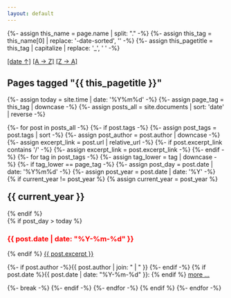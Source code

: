 ```yaml
---
layout: default
---
```


{%- assign this_name = page.name | split: "." -%}
{%- assign this_tag = this_name[0] | replace: '-date-sorted', '' -%}
{%- assign this_pagetitle = this_tag  | capitalize | replace: '_', ' ' -%}

<div id="listpage_headline_wrapper">
	<div id="listpage_sortmarker">
 		<a href="{{this_tag}}-date-sorted-reverse.html">[date&nbsp;&uarr;]</a>
		<a href="{{this_tag}}-alpha-sorted.html">[A&nbsp;&rarr;&nbsp;Z]</a>
		<a href="{{this_tag}}-alpha-sorted-reverse.html">[Z&nbsp;&rarr;&nbsp;A]</a>
	</div>
	<div id="listpage_headline">
		<h2 class="page_title">Pages tagged "{{ this_pagetitle  }}"</h2>
	</div>
</div>

{%- assign today = site.time | date: '%Y%m%d' -%}
{%- assign page_tag = this_tag | downcase -%}
{%- assign posts_all = site.documents | sort: 'date' | reverse -%}

{%- for post in posts_all -%}
  {%- if post.tags -%}
    {%- assign post_tags = post.tags | sort -%}
    {%- assign post_author = post.author | downcase -%}
    {%- assign excerpt_link = post.url | relative_url -%}
    {%- if post.excerpt_link contains '/' -%}
      {%- assign excerpt_link = post.excerpt_link -%}
    {%- endif -%}
    {%- for tag in post_tags -%}
      {%- assign tag_lower = tag | downcase -%}
      {%- if tag_lower == page_tag -%}
        {%- assign post_day = post.date | date: '%Y%m%d' -%}
        {%- assign post_year = post.date | date: '%Y' -%}
        {% if current_year != post_year %}
          {% assign current_year = post_year %}
<h2 id="y{{post.date | date: "%Y"}}" style="margin-top: 20px;">{{ current_year }}</h2>
        {% endif %}
<div class="excerpt">
        {% if post_day > today %}
  <h3 style="color: red">{{ post.date | date: "%Y-%m-%d" }}</h3>
        {% endif %}
<a href="{{ excerpt_link }}">{{ post.excerpt }}</a>
  <p class="footnote">
      {%- if post.author -%}{{ post.author | join: " | " }}&nbsp;{%- endif -%}
      {% if post.date %}{{ post.date | date: "%Y-%m-%d" }}: {% endif %}
      <a href="{{ excerpt_link }}">more ...</a>
  </p>
</div>
        {%- break -%}
      {%- endif -%}
    {%- endfor -%}
  {% endif %}
{%- endfor -%}
